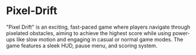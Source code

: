 # Pixel-Drift
"Pixel Drift" is an exciting, fast-paced game where players navigate through pixelated obstacles, aiming to achieve the highest score while using power-ups like slow motion and engaging in casual or normal game modes. The game features a sleek HUD, pause menu, and scoring system.
